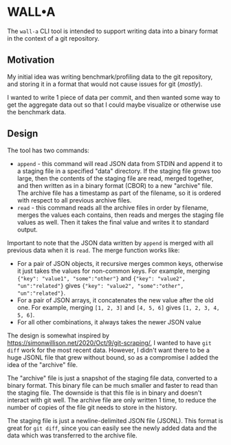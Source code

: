 # WALL•A

The `wall-a` CLI tool is intended to support writing data into a binary format
in the context of a git repository.

## Motivation

My initial idea was writing benchmark/profiling data to the git repository,
and storing it in a format that would not cause issues for git (_mostly_).

I wanted to write 1 piece of data per commit, and then wanted some way to get
the aggregate data out so that I could maybe visualize or otherwise use the
benchmark data.

## Design

The tool has two commands:
 - `append` - this command will read JSON data from STDIN and append it to a staging
   file in a specified "data" directory. If the staging file grows too large,
   then the contents of the staging file are read, merged together, and then written
   as in a binary format (CBOR) to a new "archive" file. The archive file has a
   timestamp as part of the filename, so it is ordered with respect to all previous
   archive files.
 - `read` - this command reads all the archive files in order by filename, merges
   the values each contains, then reads and merges the staging file values as well.
   Then it takes the final value and writes it to standard output.

Important to note that the JSON data written by `append` is merged with all previous
data when it is `read`. The merge function works like:
 - For a pair of JSON objects, it recursive merges common keys, otherwise it just takes
   the values for non-common keys. For example, merging
   `{"key": "value1", "some":"other"}` and `{"key": "value2", "un":"related"}` gives
   `{"key": "value2", "some":"other", "un":"related"}`.
 - For a pair of JSON arrays, it concatenates the new value after the old one. For
   example, merging `[1, 2, 3]` and `[4, 5, 6]` gives `[1, 2, 3, 4, 5, 6]`.
 - For all other combinations, it always takes the newer JSON value

The design is somewhat inspired by https://simonwillison.net/2020/Oct/9/git-scraping/,
I wanted to have `git diff` work for the most recent data. However, I didn't want there
to be a huge JSONL file that grew without bound, so as a compromise I added the
idea of the "archive" file. 

The "archive" file is just a snapshot of the staging file data, converted to a binary
format. This binary file can be much smaller and faster to read than the staging file.
The downside is that this file is in binary and doesn't interact with git well. The
archive file are only written 1 time, to reduce the number of copies of the file
git needs to store in the history.

The staging file is just a newline-delimited JSON file (JSONL). This format is great
for `git diff`, since you can easily see the newly added data and the data which was
transferred to the archive file.
